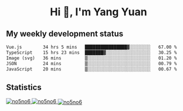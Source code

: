 <h1 align="center">Hi 👋, I'm Yang Yuan</h1>


## My weekly development status
<!--START_SECTION:waka-->

```txt
Vue.js        34 hrs 5 mins   ████████████████▓░░░░░░░░   67.00 %
TypeScript    15 hrs 23 mins  ███████▓░░░░░░░░░░░░░░░░░   30.25 %
Image (svg)   36 mins         ▒░░░░░░░░░░░░░░░░░░░░░░░░   01.20 %
JSON          24 mins         ▒░░░░░░░░░░░░░░░░░░░░░░░░   00.79 %
JavaScript    20 mins         ▒░░░░░░░░░░░░░░░░░░░░░░░░   00.67 %
```

<!--END_SECTION:waka-->

## Statistics
<a href="https://github.com/anuraghazra/github-readme-stats">
  <img src="https://github-readme-stats.vercel.app/api/top-langs/?username=no5no6&theme=dracula" alt="no5no6">
</a>
<a href="https://github.com/anuraghazra/github-readme-stats">
  <img src="https://github-readme-stats.vercel.app/api?username=no5no6&show_icons=true&theme=dracula&line_height=40" alt="no5no6">
</a>
<a href="https://github.com/anuraghazra/github-readme-stats">
  <img align="center" src="https://github-readme-streak-stats.herokuapp.com/?user=no5no6&theme=dracula" alt="no5no6" />
</a>